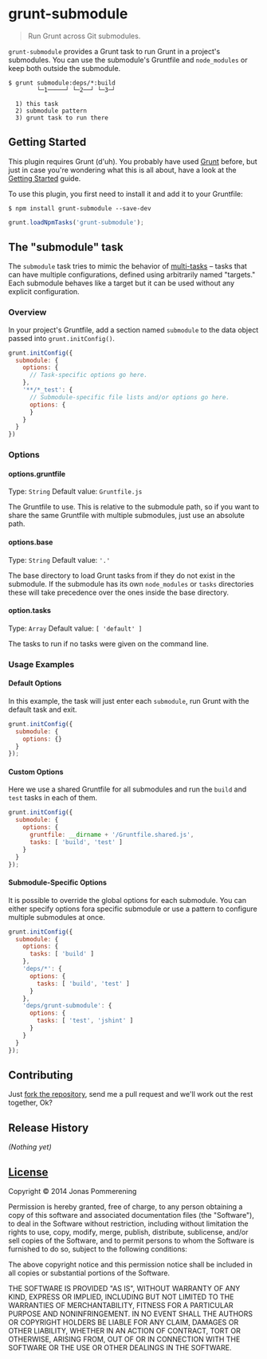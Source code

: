 # grunt-submodule

> Run Grunt across Git submodules.

`grunt-submodule` provides a Grunt task to run Grunt in a project's
submodules. You can use the submodule's Gruntfile and `node_modules` or keep
both outside the submodule.

```console
$ grunt submodule:deps/*:build
        └─1─────┘ └─2──┘ └─3─┘

  1) this task
  2) submodule pattern
  3) grunt task to run there
```


## Getting Started

This plugin requires Grunt (d'uh). You probably have used [Grunt][] before,
but just in case you're wondering what this is all about, have a look at the
[Getting Started][] guide.

To use this plugin, you first need to install it and add it to your Gruntfile:

```console
$ npm install grunt-submodule --save-dev
```

```js
grunt.loadNpmTasks('grunt-submodule');
```

## The "submodule" task

The `submodule` task tries to mimic the behavior of [multi-tasks][] – tasks
that can have multiple configurations, defined using arbitrarily named
"targets." Each submodule behaves like a target but it can be used without any
explicit configuration.

### Overview

In your project's Gruntfile, add a section named `submodule` to the data
object passed into `grunt.initConfig()`.

```js
grunt.initConfig({
  submodule: {
    options: {
      // Task-specific options go here.
    },
    '**/*_test': {
      // Submodule-specific file lists and/or options go here.
      options: {
      }
    }
  }
})
```

### Options

#### options.gruntfile
Type: `String`
Default value: `Gruntfile.js`

The Gruntfile to use. This is relative to the submodule path, so if you want
to share the same Gruntfile with multiple submodules, just use an absolute
path.

#### options.base
Type: `String`
Default value: `'.'`

The base directory to load Grunt tasks from if they do not exist in the
submodule. If the submodule has its own `node_modules` or `tasks` directories
these will take precedence over the ones inside the base directory.

#### option.tasks
Type: `Array`
Default value: `[ 'default' ]`

The tasks to run if no tasks were given on the command line.

### Usage Examples

#### Default Options
In this example, the task will just enter each `submodule`, run Grunt with the
default task and exit.

```js
grunt.initConfig({
  submodule: {
    options: {}
  }
});
```

#### Custom Options
Here we use a shared Gruntfile for all submodules and run the `build` and `test`
tasks in each of them.

```js
grunt.initConfig({
  submodule: {
    options: {
      gruntfile: __dirname + '/Gruntfile.shared.js',
      tasks: [ 'build', 'test' ]
    }
  }
});
```

#### Submodule-Specific Options
It is possible to override the global options for each submodule. You can
either specify options fora specific submodule or use a pattern to configure
multiple submodules at once.

```js
grunt.initConfig({
  submodule: {
    options: {
      tasks: [ 'build' ]
    },
    'deps/*': {
      options: {
        tasks: [ 'build', 'test' ]
      }
    },
    'deps/grunt-submodule': {
      options: {
        tasks: [ 'test', 'jshint' ]
      }
    }
  }
});
```

[Grunt]: http://gruntjs.com "Grunt – The JavaScript Task Runner"
[Getting Started]: http://gruntjs.com "Grunt – Getting Started"
[Multi-Tasks]: http://gruntjs.com/configuring-tasks#task-configuration-and-targets

## Contributing

Just [fork the repository](https://github.com/jpommerening/grunt-submodule.git),
send me a pull request and we'll work out the rest together, Ok?

## Release History
_(Nothing yet)_

## [License](LICENSE-MIT)

Copyright © 2014 Jonas Pommerening

Permission is hereby granted, free of charge, to any person obtaining a copy of
this software and associated documentation files (the "Software"), to deal in
the Software without restriction, including without limitation the rights to
use, copy, modify, merge, publish, distribute, sublicense, and/or sell copies of
the Software, and to permit persons to whom the Software is furnished to do so,
subject to the following conditions:

The above copyright notice and this permission notice shall be included in all
copies or substantial portions of the Software.

THE SOFTWARE IS PROVIDED "AS IS", WITHOUT WARRANTY OF ANY KIND, EXPRESS OR
IMPLIED, INCLUDING BUT NOT LIMITED TO THE WARRANTIES OF MERCHANTABILITY, FITNESS
FOR A PARTICULAR PURPOSE AND NONINFRINGEMENT. IN NO EVENT SHALL THE AUTHORS OR
COPYRIGHT HOLDERS BE LIABLE FOR ANY CLAIM, DAMAGES OR OTHER LIABILITY, WHETHER
IN AN ACTION OF CONTRACT, TORT OR OTHERWISE, ARISING FROM, OUT OF OR IN
CONNECTION WITH THE SOFTWARE OR THE USE OR OTHER DEALINGS IN THE SOFTWARE.
